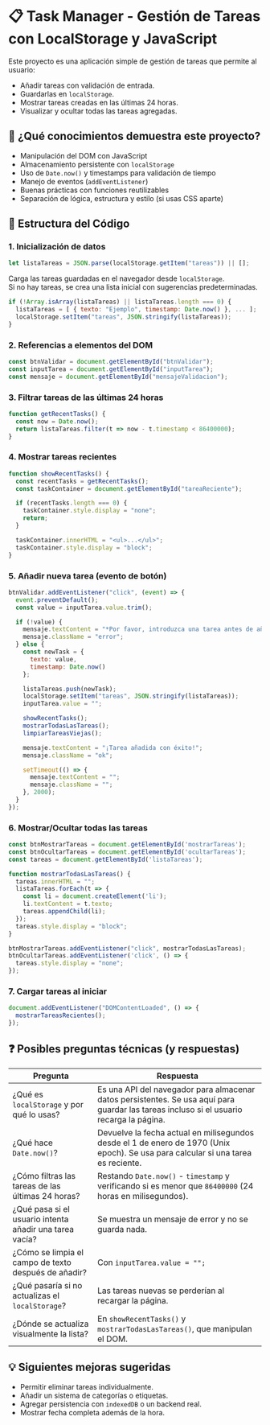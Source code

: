 
# 📋 Task Manager - Gestión de Tareas con LocalStorage y JavaScript

Este proyecto es una aplicación simple de gestión de tareas que permite al usuario:
- Añadir tareas con validación de entrada.
- Guardarlas en `localStorage`.
- Mostrar tareas creadas en las últimas 24 horas.
- Visualizar y ocultar todas las tareas agregadas.

## 🧠 ¿Qué conocimientos demuestra este proyecto?

- Manipulación del DOM con JavaScript
- Almacenamiento persistente con `localStorage`
- Uso de `Date.now()` y timestamps para validación de tiempo
- Manejo de eventos (`addEventListener`)
- Buenas prácticas con funciones reutilizables
- Separación de lógica, estructura y estilo (si usas CSS aparte)

## 📂 Estructura del Código

### 1. Inicialización de datos

```javascript
let listaTareas = JSON.parse(localStorage.getItem("tareas")) || [];
```

Carga las tareas guardadas en el navegador desde `localStorage`.  
Si no hay tareas, se crea una lista inicial con sugerencias predeterminadas.

```javascript
if (!Array.isArray(listaTareas) || listaTareas.length === 0) {
  listaTareas = [ { texto: "Ejemplo", timestamp: Date.now() }, ... ];
  localStorage.setItem("tareas", JSON.stringify(listaTareas));
}
```

### 2. Referencias a elementos del DOM

```javascript
const btnValidar = document.getElementById("btnValidar");
const inputTarea = document.getElementById("inputTarea");
const mensaje = document.getElementById("mensajeValidacion");
```

### 3. Filtrar tareas de las últimas 24 horas

```javascript
function getRecentTasks() {
  const now = Date.now();
  return listaTareas.filter(t => now - t.timestamp < 86400000);
}
```

### 4. Mostrar tareas recientes

```javascript
function showRecentTasks() {
  const recentTasks = getRecentTasks();
  const taskContainer = document.getElementById("tareaReciente");

  if (recentTasks.length === 0) {
    taskContainer.style.display = "none";
    return;
  }

  taskContainer.innerHTML = "<ul>...</ul>";
  taskContainer.style.display = "block";
}
```

### 5. Añadir nueva tarea (evento de botón)

```javascript
btnValidar.addEventListener("click", (event) => {
  event.preventDefault();
  const value = inputTarea.value.trim();

  if (!value) {
    mensaje.textContent = "*Por favor, introduzca una tarea antes de añadir.";
    mensaje.className = "error";
  } else {
    const newTask = {
      texto: value,
      timestamp: Date.now()
    };

    listaTareas.push(newTask);
    localStorage.setItem("tareas", JSON.stringify(listaTareas));
    inputTarea.value = "";

    showRecentTasks();
    mostrarTodasLasTareas();
    limpiarTareasViejas();

    mensaje.textContent = "¡Tarea añadida con éxito!";
    mensaje.className = "ok";

    setTimeout(() => {
      mensaje.textContent = "";
      mensaje.className = "";
    }, 2000);
  }
});
```

### 6. Mostrar/Ocultar todas las tareas

```javascript
const btnMostrarTareas = document.getElementById('mostrarTareas');
const btnOcultarTareas = document.getElementById('ocultarTareas');
const tareas = document.getElementById('listaTareas');

function mostrarTodasLasTareas() {
  tareas.innerHTML = "";
  listaTareas.forEach(t => {
    const li = document.createElement('li');
    li.textContent = t.texto;
    tareas.appendChild(li);
  });
  tareas.style.display = "block";
}

btnMostrarTareas.addEventListener("click", mostrarTodasLasTareas);
btnOcultarTareas.addEventListener('click', () => {
  tareas.style.display = "none";
});
```

### 7. Cargar tareas al iniciar

```javascript
document.addEventListener("DOMContentLoaded", () => {
  mostrarTareasRecientes();
});
```

## ❓ Posibles preguntas técnicas (y respuestas)

| Pregunta | Respuesta |
|---------|-----------|
| ¿Qué es `localStorage` y por qué lo usas? | Es una API del navegador para almacenar datos persistentes. Se usa aquí para guardar las tareas incluso si el usuario recarga la página. |
| ¿Qué hace `Date.now()`? | Devuelve la fecha actual en milisegundos desde el 1 de enero de 1970 (Unix epoch). Se usa para calcular si una tarea es reciente. |
| ¿Cómo filtras las tareas de las últimas 24 horas? | Restando `Date.now()` - `timestamp` y verificando si es menor que `86400000` (24 horas en milisegundos). |
| ¿Qué pasa si el usuario intenta añadir una tarea vacía? | Se muestra un mensaje de error y no se guarda nada. |
| ¿Cómo se limpia el campo de texto después de añadir? | Con `inputTarea.value = "";` |
| ¿Qué pasaría si no actualizas el `localStorage`? | Las tareas nuevas se perderían al recargar la página. |
| ¿Dónde se actualiza visualmente la lista? | En `showRecentTasks()` y `mostrarTodasLasTareas()`, que manipulan el DOM. |

## 💡 Siguientes mejoras sugeridas

- Permitir eliminar tareas individualmente.
- Añadir un sistema de categorías o etiquetas.
- Agregar persistencia con `indexedDB` o un backend real.
- Mostrar fecha completa además de la hora.
